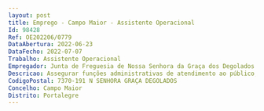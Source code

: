 ```yaml
--- 
layout: post
title: Emprego - Campo Maior - Assistente Operacional
Id: 98428
Ref: OE202206/0779
DataAbertura: 2022-06-23
DataFecho: 2022-07-07
Trabalho: Assistente Operacional
Empregador: Junta de Freguesia de Nossa Senhora da Graça dos Degolados
Descricao: Assegurar funções administrativas de atendimento ao público, em colaboração com o assistente técnico da junta de Freguesia, nomeadamente  executar tarefas inerentes à receção  expedição e arquivo de toda a  correspondência  registar e divulgar avisos, editais, anúncios, regulamentos e outros documentos  emitir nos termos legais e com base em informações concretas e precisas dos diversos serviços, as declarações e atestados que sejam solicitados à Junta de Freguesia e que sejam da sua competência.
CodigoPostal: 7370-191 N SENHORA GRAÇA DEGOLADOS
Concelho: Campo Maior
Distrito: Portalegre
--- 
```

